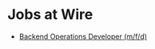 # Jobs at Wire


* [Backend Operations Developer (m/f/d)](https://wire.softgarden.io/job/10785379/Backend-Operations-Developer-m-f-d-?l=en)
